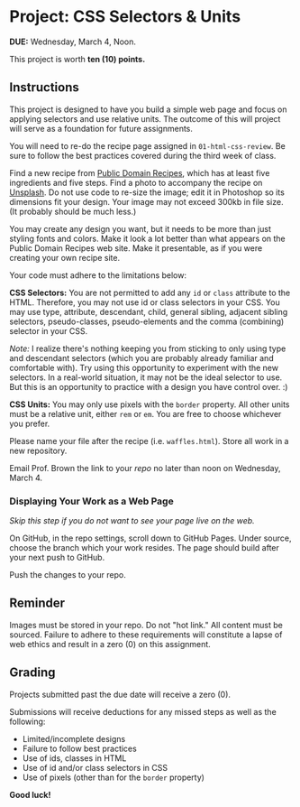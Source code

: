 # Project: CSS Selectors & Units

**DUE:** Wednesday, March 4, Noon.

This project is worth **ten (10) points.**


## Instructions

This project is designed to have you build a simple web page and focus on applying selectors and use relative units. The outcome of this will project will serve as a foundation for future assignments.

You will need to re-do the recipe page assigned in `01-html-css-review`. Be sure to follow the best practices covered during the third week of class.

Find a new recipe from [Public Domain Recipes](https://publicdomainrecipes.org), which has at least five ingredients and five steps. Find a photo to accompany the recipe on [Unsplash](https://unsplash.com/). Do not use code to re-size the image; edit it in Photoshop so its dimensions fit your design. Your image may not exceed 300kb in file size. (It probably should be much less.)

You may create any design you want, but it needs to be more than just styling fonts and colors. Make it look a lot better than what appears on the Public Domain Recipes web site. Make it presentable, as if you were creating your own recipe site.

Your code must adhere to the limitations below:

  **CSS Selectors:** You are not permitted to add any `id` or `class` attribute to the HTML. Therefore, you may not use id or class selectors in your CSS. You may use type, attribute, descendant, child, general sibling, adjacent sibling selectors, pseudo-classes, pseudo-elements and the comma (combining) selector in your CSS.

  *Note:* I realize there's nothing keeping you from sticking to only using type and descendant selectors (which you are probably already familiar and comfortable with). Try using this opportunity to experiment with the new selectors. In a real-world situation, it may not be the ideal selector to use. But this is an opportunity to practice with a design you have control over. :)

  **CSS Units:** You may only use pixels with the `border` property. All other units must be a relative unit, either `rem` or `em`. You are free to choose whichever you prefer.

Please name your file after the recipe (i.e. `waffles.html`). Store all work in a new repository.

Email Prof. Brown the link to your *repo* no later than noon on Wednesday, March 4.


### Displaying Your Work as a Web Page

*Skip this step if you do not want to see your page live on the web.*

On GitHub, in the repo settings, scroll down to GitHub Pages. Under source, choose the branch which your work resides. The page should build after your next push to GitHub.

Push the changes to your repo.

## Reminder

Images must be stored in your repo. Do not "hot link." All content must be sourced. Failure to adhere to these requirements will constitute a lapse of web ethics and result in a zero (0) on this assignment.


## Grading

Projects submitted past the due date will receive a zero (0).

Submissions will receive deductions for any missed steps as well as the following:

- Limited/incomplete designs
- Failure to follow best practices
- Use of ids, classes in HTML
- Use of id and/or class selectors in CSS
- Use of pixels (other than for the `border` property)

**Good luck!**
